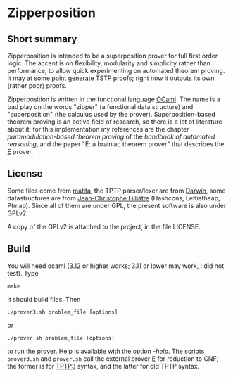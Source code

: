 # Zipperposition

## Short summary
Zipperposition is intended to be a superposition prover for full first order logic. The accent
is on flexibility, modularity and simplicity rather than performance, to allow
quick experimenting on automated theorem proving. It may at some point generate
TSTP proofs; right now it outputs its own (rather poor) proofs.

Zipperposition is written in the functional language [OCaml](http://caml.inria.fr). The name is
a bad play on the words "zipper" (a functional data structure) and "superposition" (the calculus
used by the prover). Superposition-based theorem proving is an active field of research, so
there is a lot of literature about it; for this implementation my references are the chapter
_paramodulation-based theorem proving_ of the _handbook of automated reasoning_, and the
paper "E: a brainiac theorem prover" that describes the [E](http://eprover.org) prover.

## License
Some files come from [matita](http://matita.cs.unibo.it/), the TPTP
parser/lexer are from [Darwin](http://combination.cs.uiowa.edu/Darwin/), some
datastructures are from [Jean-Christophe Filliâtre](http://www.lri.fr/~filliatr/software.en.html/)
(Hashcons, Leftistheap, Ptmap). Since all of them are under GPL, the present software is also
under GPLv2.

A copy of the GPLv2 is attached to the project, in the file LICENSE.

## Build
You will need ocaml (3.12 or higher works; 3.11 or lower may work, I did not test). Type

    make

It should build files. Then

    ./prover3.sh problem_file [options]

or

    ./prover.sh problem_file [options]

to run the prover. Help is available with the option *-help*. The scripts `prover3.sh`
and `prover.sh` call the external prover [E](http://eprover.org) for reduction to CNF;
the former is for [TPTP3](http://tptp.org) syntax, and the latter for old TPTP syntax.
